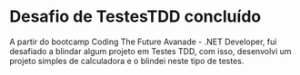 # Desafio de TestesTDD concluído

A partir do bootcamp Coding The Future Avanade - .NET Developer, fui desafiado a blindar algum projeto em Testes TDD, com isso, desenvolvi um projeto simples de calculadora e o blindei neste tipo de testes.
